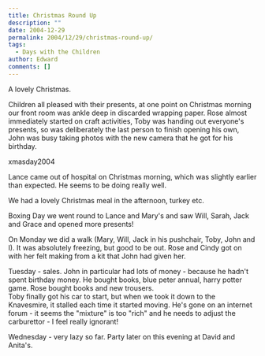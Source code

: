 ```yaml
---
title: Christmas Round Up
description: ""
date: 2004-12-29
permalink: 2004/12/29/christmas-round-up/
tags:
  - Days with the Children
author: Edward
comments: []
---
```


A lovely Christmas.

Children all pleased with their presents, at one point on Christmas
morning our front room was ankle deep in discarded wrapping paper. Rose
almost immediately started on craft activities, Toby was handing out
everyone\'s presents, so was deliberately the last person to finish
opening his own, John was busy taking photos with the new camera that he
got for his birthday.

<wpg2>xmasday2004</wpg2>

Lance came out of hospital on Christmas morning, which was slightly
earlier than expected. He seems to be doing really well.

We had a lovely Christmas meal in the afternoon, turkey etc.

Boxing Day we went round to Lance and Mary\'s and saw Will, Sarah, Jack
and Grace and opened more presents!

On Monday we did a walk (Mary, Will, Jack in his pushchair, Toby, John
and I). It was absolutely freezing, but good to be out. Rose and Cindy
got on with her felt making from a kit that John had given her.

Tuesday - sales. John in particular had lots of money - because he
hadn\'t spent birthday money. He bought books, blue peter annual, harry
potter game. Rose bought books and new trousers.  
 Toby finally got his car to start, but when we took it down to the
Knavesmire, it stalled each time it started moving. He\'s gone on an
internet forum - it seems the \"mixture\" is too \"rich\" and he needs
to adjust the carburettor - I feel really ignorant!

Wednesday - very lazy so far. Party later on this evening at David and
Anita\'s.

